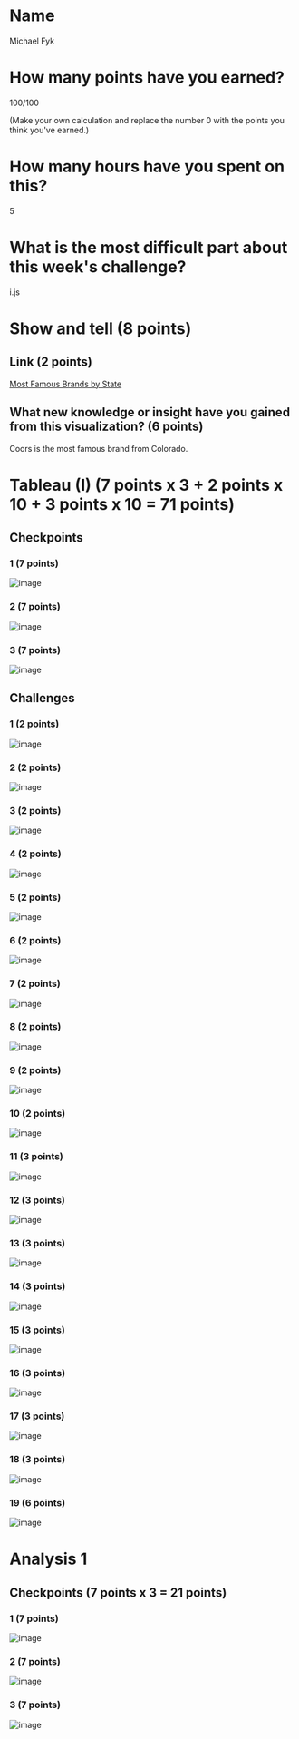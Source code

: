 # Name

Michael Fyk

# How many points have you earned?

100/100

(Make your own calculation and replace the number 0 with the points you think you've earned.)

# How many hours have you spent on this?

5

# What is the most difficult part about this week's challenge?

i.js

# Show and tell (8 points)

## Link (2 points)

[Most Famous Brands by State](http://www.boredpanda.com/interesting-maps/?image_id=fun-maps-2-57.jpg)

## What new knowledge or insight have you gained from this visualization? (6 points)

Coors is the most famous brand from Colorado.

# Tableau (I) (7 points x 3 + 2 points x 10 + 3 points x 10 = 71 points)

## Checkpoints

### 1 (7 points)

![image](http://i.imgur.com/9r5sy71.png)

### 2 (7 points)

![image](http://i.imgur.com/VlP6Xc6.png)

### 3 (7 points)

![image](http://i.imgur.com/Pb0LGzq.png)

## Challenges

### 1 (2 points)

![image](http://i.imgur.com/5WeORuX.png)

### 2 (2 points)

![image](http://i.imgur.com/icLzBNR.png)

### 3 (2 points)

![image](http://i.imgur.com/SWu9cWk.png)

### 4 (2 points)

![image](http://i.imgur.com/BY30088.png)

### 5 (2 points)

![image](http://i.imgur.com/dxx9K6O.png)

### 6 (2 points)

![image](http://i.imgur.com/yTj97Sg.png)

### 7 (2 points)

![image](http://i.imgur.com/Qek8QJ0.png)

### 8 (2 points)

![image](http://i.imgur.com/EbUi2iJ.png)

### 9 (2 points)

![image](http://i.imgur.com/qrFBrnu.png)

### 10 (2 points)

![image](http://i.imgur.com/vo4MMxm.png)

### 11 (3 points)

![image](http://i.imgur.com/FIvYlvp.png)

### 12 (3 points)

![image](http://i.imgur.com/eRmeiaD.png)

### 13 (3 points)

![image](http://i.imgur.com/TnWlAhx.png)

### 14 (3 points)

![image](http://i.imgur.com/zQUXe9v.png)

### 15 (3 points)

![image](http://i.imgur.com/RYFY6cF.png)

### 16 (3 points)

![image](http://i.imgur.com/ImrnAbj.png)

### 17 (3 points)

![image](http://i.imgur.com/TQavZUd.png)

### 18 (3 points)

![image](http://i.imgur.com/TpXSKLJ.png)

### 19 (6 points)

![image](http://i.imgur.com/EU2JCCQ.png)



# Analysis 1

## Checkpoints (7 points x 3 = 21 points)

### 1 (7 points)

![image](http://i.imgur.com/ZKhyhxa.png)

### 2 (7 points)

![image](http://i.imgur.com/26bUYaf.png)

### 3 (7 points)

![image](http://i.imgur.com/qb5KONG.png)
